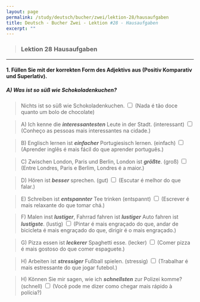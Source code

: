```yaml
---
layout: page
permalink: /study/deutsch/bucher/zwei/lektion-28/hausaufgaben
title: Deutsch - Bucher Zwei - Lektion #28 - Hausaufgaben
excerpt: ""
---
```


> ### Lektion 28 **Hausaufgaben**

---

#### 1. Füllen Sie mit der korrekten Form des Adjektivs aus (Positiv Komparativ und Superlativ).

##### A) Was ist so süß wie Schokoladenkuchen?
> Nichts ist so süß wie Schokoladenkuchen. <input type="checkbox" />
(Nada é tão doce quanto um bolo de chocolate)



> A) Ich kenne die ___interessantesten___ Leute in der Stadt. (interessant) <input type="checkbox" />
(Conheço as pessoas mais interessantes na cidade.)

> B) Englisch lernen ist ___einfacher___ Portugiesisch lernen. (einfach) <input type="checkbox" />
(Aprender inglês é mais fácil do que aprender português.)

> C) Zwischen London, Paris und Berlin, London ist ___größte___. (groß) <input type="checkbox" />
(Entre Londres, Paris e Berlim, Londres é a maior.)

> D) Hören ist ___besser___ sprechen. (gut) <input type="checkbox" />
(Escutar é melhor do que falar.)

> E) Schreiben ist ___entspannter___ Tee trinken (entspannt) <input type="checkbox" />
(Escrever é mais relaxante do que tomar chá.)

> F) Malen inst ___lustiger___, Fahrrad fahren ist ___lustiger___ Auto fahren ist ___lustigste___. (lustig) <input type="checkbox" />
(Pintar é mais engraçado do que, andar de bicicleta é mais engraçado do que, dirigir é o mais engraçado.)

> G) Pizza essen ist ___leckerer___ Spaghetti esse. (lecker) <input type="checkbox" />
(Comer pizza é mais gostoso do que comer espaguete.)

> H) Arbeiten ist ___stressiger___ Fußball spielen. (stressig) <input type="checkbox" />
(Trabalhar é mais estressante do que jogar futebol.)

> H) Können Sie mir sagen, wie ich ___schnellsten___ zur Polizei komme? (schnell) <input type="checkbox" />
(Você pode me dizer como chegar mais rápido à polícia?)

